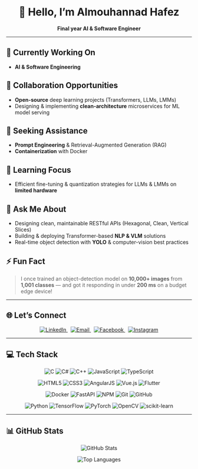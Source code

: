 <div align="center">
  <h1>👋 Hello, I’m Almouhannad Hafez</h1>
  <p><strong>Final year AI & Software Engineer</strong></p>
</div>

---

## 🔭 Currently Working On  
- **AI & Software Engineering**

## 👯 Collaboration Opportunities  
- **Open-source** deep learning projects (Transformers, LLMs, LMMs)  
- Designing & implementing **clean-architecture** microservices for ML model serving

## 🤝 Seeking Assistance  
- **Prompt Engineering** & Retrieval-Augmented Generation (RAG)  
- **Containerization** with Docker

## 🌱 Learning Focus  
- Efficient fine-tuning & quantization strategies for LLMs & LMMs on **limited hardware**

## 💬 Ask Me About  
- Designing clean, maintainable RESTful APIs (Hexagonal, Clean, Vertical Slices)  
- Building & deploying Transformer-based **NLP & VLM** solutions  
- Real-time object detection with **YOLO** & computer-vision best practices

## ⚡ Fun Fact  
> I once trained an object-detection model on **10,000+ images** from **1,001 classes** — and got it responding in under **200 ms** on a budget edge device!

---

## 🌐 Let’s Connect  
<p align="center">
  <a href="https://www.linkedin.com/in/almouhannad-hafez-a373b136b/">
    <img src="https://img.shields.io/badge/LinkedIn-%230077B5.svg?logo=LinkedIn&logoColor=white" alt="LinkedIn" />
  </a>
  &nbsp;
  <a href="mailto:almouhannad.hafez@gmail.com">
    <img src="https://img.shields.io/badge/Email-D14836?logo=gmail&logoColor=white" alt="Email" />
  </a>
  &nbsp;
  <a href="https://www.facebook.com/mohanndalhz.562">
    <img src="https://img.shields.io/badge/Facebook-%231877F2.svg?logo=Facebook&logoColor=white" alt="Facebook" />
  </a>
  &nbsp;
  <a href="https://www.instagram.com/_almouhannad">
    <img src="https://img.shields.io/badge/Instagram-%23E4405F.svg?logo=Instagram&logoColor=white" alt="Instagram" />
  </a>
</p>

---

## 💻 Tech Stack

<p align="center">
  <img src="https://img.shields.io/badge/C-%2300599C.svg?style=for-the-badge&logo=c&logoColor=white" alt="C" />
  <img src="https://img.shields.io/badge/C%23-%23239120.svg?style=for-the-badge&logo=csharp&logoColor=white" alt="C#" />
  <img src="https://img.shields.io/badge/C%2B%2B-%2300599C.svg?style=for-the-badge&logo=c%2B%2B&logoColor=white" alt="C++" />
  <img src="https://img.shields.io/badge/JavaScript-%23323330.svg?style=for-the-badge&logo=javascript&logoColor=%23F7DF1E" alt="JavaScript" />
  <img src="https://img.shields.io/badge/TypeScript-%23007ACC.svg?style=for-the-badge&logo=typescript&logoColor=white" alt="TypeScript" />
</p>

<p align="center">
  <img src="https://img.shields.io/badge/HTML5-%23E34F26.svg?style=for-the-badge&logo=html5&logoColor=white" alt="HTML5" />
  <img src="https://img.shields.io/badge/CSS3-%231572B6.svg?style=for-the-badge&logo=css3&logoColor=white" alt="CSS3" />
  <img src="https://img.shields.io/badge/AngularJS-%23E23237.svg?style=for-the-badge&logo=angularjs&logoColor=white" alt="AngularJS" />
  <img src="https://img.shields.io/badge/Vue.js-%2335495E.svg?style=for-the-badge&logo=vuedotjs&logoColor=%234FC08D" alt="Vue.js" />
  <img src="https://img.shields.io/badge/Flutter-%2302569B.svg?style=for-the-badge&logo=Flutter&logoColor=white" alt="Flutter" />
</p>

<p align="center">
  <img src="https://img.shields.io/badge/Docker-%2302493E.svg?style=for-the-badge&logo=docker&logoColor=white" alt="Docker" />
  <img src="https://img.shields.io/badge/FastAPI-005571?style=for-the-badge&logo=fastapi" alt="FastAPI" />
  <img src="https://img.shields.io/badge/NPM-%23CB3837.svg?style=for-the-badge&logo=npm&logoColor=white" alt="NPM" />
  <img src="https://img.shields.io/badge/Git-%23F05033.svg?style=for-the-badge&logo=git&logoColor=white" alt="Git" />
  <img src="https://img.shields.io/badge/GitHub-%23121011.svg?style=for-the-badge&logo=github&logoColor=white" alt="GitHub" />
</p>

<p align="center">
  <img src="https://img.shields.io/badge/Python-3670A0?style=for-the-badge&logo=python&logoColor=ffdd54" alt="Python" />
  <img src="https://img.shields.io/badge/TensorFlow-%23FF6F00.svg?style=for-the-badge&logo=TensorFlow&logoColor=white" alt="TensorFlow" />
  <img src="https://img.shields.io/badge/PyTorch-%23EE4C2C.svg?style=for-the-badge&logo=PyTorch&logoColor=white" alt="PyTorch" />
  <img src="https://img.shields.io/badge/OpenCV-%23FFFFFF.svg?style=for-the-badge&logo=opencv&logoColor=black" alt="OpenCV" />
  <img src="https://img.shields.io/badge/Scikit--Learn-%23F7931E.svg?style=for-the-badge&logo=scikit-learn&logoColor=white" alt="scikit-learn" />
</p>

---

## 📊 GitHub Stats  
<p align="center">
  <img src="https://github-readme-stats.vercel.app/api?username=Almouhannad&theme=dark&show_icons=true&include_all_commits=true" alt="GitHub Stats" />
</p>
<p align="center">
  <img src="https://github-readme-stats.vercel.app/api/top-langs/?username=Almouhannad&theme=dark&layout=compact" alt="Top Languages" />
</p>

